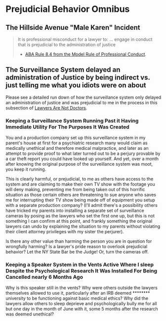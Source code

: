 # Prejudicial Behavior Omnibus

## The Hillside Avenue "Male Karen" Incident

> It is professional misconduct for a lawyer to: ... engage in conduct that is prejudicial to the administration of justice
>
> - [ABA Rule 8.4 from the Model Rule of Professional Conduct](https://www.americanbar.org/groups/professional_responsibility/publications/model_rules_of_professional_conduct/rule_8_4_misconduct).

## The Surveillance System delayed an administration of Justice by being indirect vs. just telling me what you idiots were on about

Please see a detailed run down of how the surveillance system only delayed an administration of justice and was prejudicial to me in the process in this subsection of [Lawyers Are Not Doctors](https://github.com/ogbigboss/letters-to-the-ny-and-ca-state-bar-associations/blob/main/01-lawyers-are-not-doctors.md#no-it-did-not-help-prove-anything-but-a-perjury).

### Keeping a Surveillance System Running Past it Having Immediate Utility For The Purposes It Was Created

You and a production company set up this surveillance system in my parent's house at first for a psychiatric research many would claim as medically unethical and therefore medical malpractice, and later as an attempt to provide proof to what later turned out to be a perjury provable by a car theft report you could have looked up yourself. And yet, over a month after knowing the original purpose of the surveillance system was moot, you keep it running.

This is clearly harmful, or prejudicial, to me as others have access to the system and are claiming to make their own TV show with the footage you will deny making, preventing me from being taken out of this horrific situation as those certain others are threatening to sue anyone who saves me for interrupting their TV show being made off of equipment you setup with a separate production company? (I'll admit there's a possibility others have tricked my parents into installing a separate set of surveillance cameras by posing as the lawyers who set the first one up, but this is not something I can confirm at this point, and frankly something the original lawyers can undo by explaining the situation to my parents without violating their client attorney privileges with my sister the perjurer).

Is there any other value than harming the person you are in question for wrongfully harming? Is a lawyer's pride reason to overlook prejudicial behavior? Let the NY State Bar be the Judge! Or, turn the cameras off.

### Keeping a Speaker System in the Vents Active Where I sleep Despite the Psychological Research It Was Installed For Being Cancelled nearly 6 Months Ago

Why is this speaker still in the vents? Why were others outside the lawyers themselves allowed to use it, particularly after an IRB deemed ******** university to be functioning against basic medical ethics? Why did the lawyers allow others to sleep deprieve and psychologically bully me for all but one day in the month of June with it, some 5 months after the research was deemed unethical?
